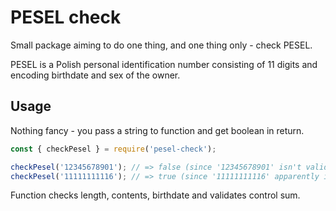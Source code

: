 # PESEL check

Small package aiming to do one thing, and one thing only - check PESEL.

PESEL is a Polish personal identification number consisting of 11 digits
and encoding birthdate and sex of the owner.

## Usage

Nothing fancy - you pass a string to function and get boolean in return.


```javascript
const { checkPesel } = require('pesel-check');

checkPesel('12345678901'); // => false (since '12345678901' isn't valid PESEL)
checkPesel('11111111116'); // => true (since '11111111116' apparently is)
```

Function checks length, contents, birthdate and validates control sum.